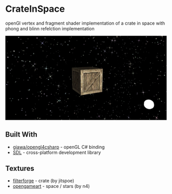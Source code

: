 # CrateInSpace
openGl vertex and fragment shader implementation of a crate in space with phong and blinn refelction implementation

![screenshot](./screenshot.PNG)

## Built With
* [giawa/opengl4csharp](https://github.com/giawa/opengl4csharp.git) - openGL C# binding
* [SDL](https://www.libsdl.org/) - cross-platform development library

## Textures
* [filterforge](https://www.filterforge.com/filters/9452.html) - crate (by jitspoe)
* [opengameart](https://opengameart.org/content/seamless-space-stars) - space / stars (by n4)
 